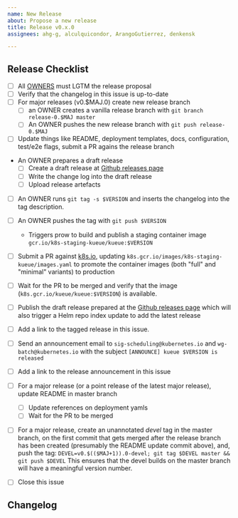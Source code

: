 ```yaml
---
name: New Release
about: Propose a new release
title: Release v0.x.0
assignees: ahg-g, alculquicondor, ArangoGutierrez, denkensk

---
```


## Release Checklist
<!--
Please do not remove items from the checklist
-->
- [ ] All [OWNERS](https://github.com/kubernetes-sigs/kueue/blob/master/OWNERS) must LGTM the release proposal
- [ ] Verify that the changelog in this issue is up-to-date
- [ ] For major releases (v0.$MAJ.0) create new release branch
  - [ ] an OWNER creates a vanilla release branch with
        `git branch release-0.$MAJ master`
  - [ ] An OWNER pushes the new release branch with
        `git push release-0.$MAJ`
- [ ] Update things like README, deployment templates, docs, configuration, test/e2e flags, submit a PR agains the release branch
- An OWNER prepares a draft release
  - [ ] Create a draft release at [Github releases page](https://github.com/kubernetes-sigs/kueue/releases)
  - [ ] Write the change log into the draft release
  - [ ] Upload release artefacts
- [ ] An OWNER runs
     `git tag -s $VERSION`
      and inserts the changelog into the tag description.
- [ ] An OWNER pushes the tag with
      `git push $VERSION`
  - Triggers prow to build and publish a staging container image
      `gcr.io/k8s-staging-kueue/kueue:$VERSION`
- [ ] Submit a PR against [k8s.io](https://github.com/kubernetes/k8s.io), updating `k8s.gcr.io/images/k8s-staging-kueue/images.yaml` to promote the container images (both "full" and "minimal" variants) to production
- [ ] Wait for the PR to be merged and verify that the image (`k8s.gcr.io/kueue/kueue:$VERSION`) is available.
- [ ] Publish the draft release prepared at the [Github releases page](https://github.com/kubernetes-sigs/kueue/releases)
      which will also trigger a Helm repo index update to add the latest release
- [ ] Add a link to the tagged release in this issue.
- [ ] Send an announcement email to `sig-scheduling@kubernetes.io` and `wg-batch@kubernetes.io` with the subject `[ANNOUNCE] kueue $VERSION is released`
- [ ] Add a link to the release announcement in this issue
- [ ] For a major release (or a point release of the latest major release), update README in master branch
  - [ ] Update references on deployment yamls
  - [ ] Wait for the PR to be merged
- [ ] For a major release, create an unannotated *devel* tag in the master branch, on the first commit that gets merged after the release branch has been created (presumably the README update commit above), and, push the tag:
      `DEVEL=v0.$(($MAJ+1)).0-devel; git tag $DEVEL master && git push $DEVEL`
      This ensures that the devel builds on the master branch will have a meaningful version number.
- [ ] Close this issue


## Changelog
<!--
Describe changes since the last release here.
-->